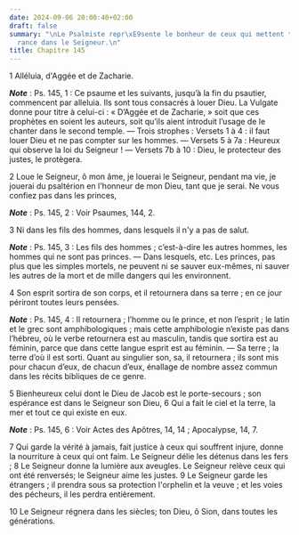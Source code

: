 ```yaml
---
date: 2024-09-06 20:00:40+02:00
draft: false
summary: "\nLe Psalmiste repr\xE9sente le bonheur de ceux qui mettent toute leur esp\xE9\
  rance dans le Seigneur.\n"
title: Chapitre 145
---
```





1 Alléluia, d'Aggée et de Zacharie.

***Note*** :  Ps. 145, 1 : Ce psaume et les suivants, jusqu’à la fin du psautier, commencent par alleluia. Ils sont tous consacrés à louer Dieu. La Vulgate donne pour titre à celui-ci : « D’Aggée et de Zacharie, » soit que ces prophètes en soient les auteurs, soit qu’ils aient introduit l’usage de le chanter dans le second temple. ― Trois strophes : Versets 1 à 4 : il faut louer Dieu et ne pas compter sur les hommes. ― Versets 5 à 7a : Heureux qui observe la loi du Seigneur ! ― Versets 7b à 10 : Dieu, le protecteur des justes, le protègera.


2 Loue le Seigneur, ô mon âme, je louerai le Seigneur, pendant ma vie, je jouerai du psaltérion en l'honneur de mon Dieu, tant que je serai. Ne vous confiez pas dans les princes,

***Note*** :  Ps. 145, 2 : Voir Psaumes, 144, 2.


3 Ni dans les fils des hommes, dans lesquels il n'y a pas de salut.

***Note*** :  Ps. 145, 3 : Les fils des hommes ; c’est-à-dire les autres hommes, les hommes qui ne sont pas princes. ― Dans lesquels, etc. Les princes, pas plus que les simples mortels, ne peuvent ni se sauver eux-mêmes, ni sauver les autres de la mort et de mille dangers qui les environnent.

4 Son esprit sortira de son corps, et il retournera dans sa terre ; en ce jour périront toutes leurs pensées.

***Note*** :  Ps. 145, 4 : Il retournera ; l’homme ou le prince, et non l’esprit ; le latin et le grec sont amphibologiques ; mais cette amphibologie n’existe pas dans l’hébreu, où le verbe retournera est au masculin, tandis que sortira est au féminin, parce que dans cette langue esprit est au féminin. ― Sa terre ; la terre d’où il est sorti. Quant au singulier son, sa, il retournera ; ils sont mis pour chacun d’eux, de chacun d’eux, énallage de nombre assez commun dans les récits bibliques de ce genre.


5 Bienheureux celui dont le Dieu de Jacob est le porte-secours ; son espérance est dans le Seigneur son Dieu, 6 Qui a fait le ciel et la terre, la mer et tout ce qui existe en eux.

***Note*** :  Ps. 145, 6 : Voir Actes des Apôtres, 14, 14 ; Apocalypse, 14, 7.

7 Qui garde la vérité à jamais, fait justice à ceux qui souffrent injure, donne la nourriture à ceux qui ont faim. Le Seigneur délie les détenus dans les fers ; 8 Le Seigneur donne la lumière aux aveugles. Le Seigneur relève ceux qui ont été renversés; le Seigneur aime les justes. 9 Le Seigneur garde les étrangers ; il prendra sous sa protection l'orphelin et la veuve ; et les voies des pécheurs, il les perdra entièrement.


10 Le Seigneur régnera dans les siècles; ton Dieu, ô Sion, dans toutes les générations.


